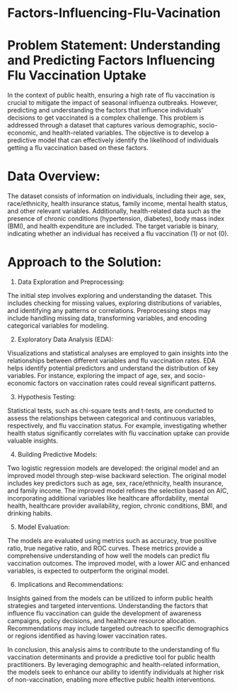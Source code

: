# Factors-Influencing-Flu-Vacination
# Problem Statement: Understanding and Predicting Factors Influencing Flu Vaccination Uptake

In the context of public health, ensuring a high rate of flu vaccination is crucial to mitigate the impact of seasonal influenza outbreaks. However, predicting and understanding the factors that influence individuals' decisions to get vaccinated is a complex challenge. This problem is addressed through a dataset that captures various demographic, socio-economic, and health-related variables. The objective is to develop a predictive model that can effectively identify the likelihood of individuals getting a flu vaccination based on these factors.

# Data Overview:

The dataset consists of information on individuals, including their age, sex, race/ethnicity, health insurance status, family income, mental health status, and other relevant variables. Additionally, health-related data such as the presence of chronic conditions (hypertension, diabetes), body mass index (BMI), and health expenditure are included. The target variable is binary, indicating whether an individual has received a flu vaccination (1) or not (0).

# Approach to the Solution:

1. Data Exploration and Preprocessing:

The initial step involves exploring and understanding the dataset. This includes checking for missing values, exploring distributions of variables, and identifying any patterns or correlations. Preprocessing steps may include handling missing data, transforming variables, and encoding categorical variables for modeling.

2. Exploratory Data Analysis (EDA):

Visualizations and statistical analyses are employed to gain insights into the relationships between different variables and flu vaccination rates. EDA helps identify potential predictors and understand the distribution of key variables. For instance, exploring the impact of age, sex, and socio-economic factors on vaccination rates could reveal significant patterns.

3. Hypothesis Testing:

Statistical tests, such as chi-square tests and t-tests, are conducted to assess the relationships between categorical and continuous variables, respectively, and flu vaccination status. For example, investigating whether health status significantly correlates with flu vaccination uptake can provide valuable insights.

4. Building Predictive Models:

Two logistic regression models are developed: the original model and an improved model through step-wise backward selection. The original model includes key predictors such as age, sex, race/ethnicity, health insurance, and family income. The improved model refines the selection based on AIC, incorporating additional variables like healthcare affordability, mental health, healthcare provider availability, region, chronic conditions, BMI, and drinking habits.

5. Model Evaluation:

The models are evaluated using metrics such as accuracy, true positive ratio, true negative ratio, and ROC curves. These metrics provide a comprehensive understanding of how well the models can predict flu vaccination outcomes. The improved model, with a lower AIC and enhanced variables, is expected to outperform the original model.

6. Implications and Recommendations:

Insights gained from the models can be utilized to inform public health strategies and targeted interventions. Understanding the factors that influence flu vaccination can guide the development of awareness campaigns, policy decisions, and healthcare resource allocation. Recommendations may include targeted outreach to specific demographics or regions identified as having lower vaccination rates.

In conclusion, this analysis aims to contribute to the understanding of flu vaccination determinants and provide a predictive tool for public health practitioners. By leveraging demographic and health-related information, the models seek to enhance our ability to identify individuals at higher risk of non-vaccination, enabling more effective public health interventions.
